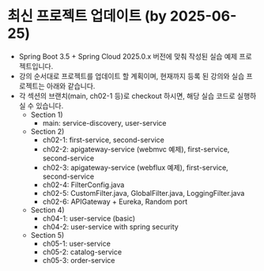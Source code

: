 # 최신 프로젝트 업데이트 (by 2025-06-25)
* Spring Boot 3.5 + Spring Cloud 2025.0.x 버전에 맞춰 작성된 실습 예제 프로젝트입니다.
* 강의 순서대로 프로젝트를 업데이트 할 계획이며, 현재까지 등록 된 강의와 실습 프로젝트는 아래와 같습니다.
* 각 섹션의 브랜치(main, ch02-1 등)로 checkout 하시면, 해당 실습 코드로 실행하실 수 있습니다.
  * Section 1)
    * main: service-discovery, user-service
  * Section 2)
    * ch02-1: first-service, second-service
    * ch02-2: apigateway-service (webmvc 예제), first-service, second-service
    * ch02-3: apigateway-service (webflux 예제), first-service, second-service
    * ch02-4: FilterConfig.java
    * ch02-5: CustomFilter.java, GlobalFilter.java, LoggingFilter.java
    * ch02-6: APIGateway + Eureka, Random port
  * Section 4)
    * ch04-1: user-service (basic)
    * ch04-2: user-service with spring security
  * Section 5)
    * ch05-1: user-service
    * ch05-2: catalog-service
    * ch05-3: order-service